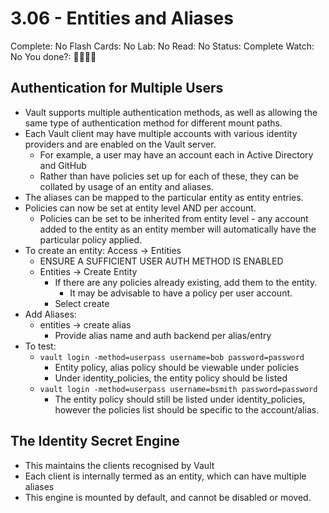 # 3.06 - Entities and Aliases

Complete: No
Flash Cards: No
Lab: No
Read: No
Status: Complete
Watch: No
You done?: 🌚🌚🌚🌚

## Authentication for Multiple Users

- Vault supports multiple authentication methods, as well as allowing the same type of authentication method for different mount paths.
- Each Vault client may have multiple accounts with various identity providers and are enabled on the Vault server.
    - For example, a user may have an account each in Active Directory and GitHub
    - Rather than have policies set up for each of these, they can be collated by usage of an entity and aliases.
- The aliases can be mapped to the particular entity as entity entries.
- Policies can now be set at entity level AND per account.
    - Policies can be set to be inherited from entity level - any account added to the entity as an entity member will automatically have the particular policy applied.
- To create an entity: Access → Entities
    - ENSURE A SUFFICIENT USER AUTH METHOD IS ENABLED
    - Entities → Create Entity
        - If there are any policies already existing, add them to the entity.
            - It may be advisable to have a policy per user account.
        - Select create
- Add Aliases:
    - entities → create alias
        - Provide alias name and auth backend per alias/entry
- To test:
    - `vault login -method=userpass username=bob password=password`
        - Entity policy, alias policy should be viewable under policies
        - Under identity_policies, the entity policy should be listed
    - `vault login -method=userpass username=bsmith password=password`
        - The entity policy should still be listed under identity_policies, however the policies list should be specific to the account/alias.

## The Identity Secret Engine

- This maintains the clients recognised by Vault
- Each client is internally termed as an entity, which can have multiple aliases
- This engine is mounted by default, and cannot be disabled or moved.